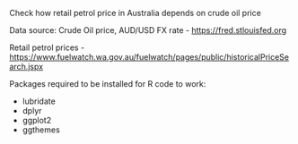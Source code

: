 Check how retail petrol price in Australia depends on crude oil price

Data source:
Crude Oil price, AUD/USD FX rate  - https://fred.stlouisfed.org  

Retail petrol prices - https://www.fuelwatch.wa.gov.au/fuelwatch/pages/public/historicalPriceSearch.jspx

Packages required to be installed for R code to work:
* lubridate
* dplyr
* ggplot2
* ggthemes

